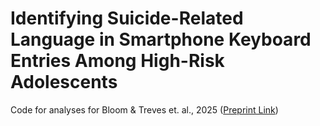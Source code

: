 # Identifying Suicide-Related Language in Smartphone Keyboard Entries Among High-Risk Adolescents

Code for analyses for Bloom & Treves et. al., 2025 ([Preprint Link](https://osf.io/preprints/psyarxiv/gfa7h_v1))






